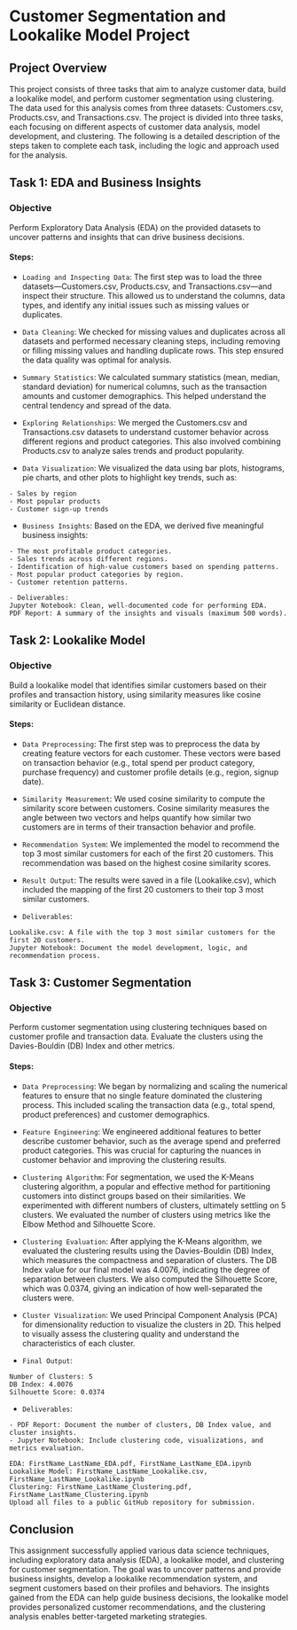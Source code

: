 # Customer Segmentation and Lookalike Model Project
## Project Overview
This project consists of three tasks that aim to analyze customer data, build a lookalike model, and perform customer segmentation using clustering. The data used for this analysis comes from three datasets: Customers.csv, Products.csv, and Transactions.csv. The project is divided into three tasks, each focusing on different aspects of customer data analysis, model development, and clustering. The following is a detailed description of the steps taken to complete each task, including the logic and approach used for the analysis.

## Task 1: EDA and Business Insights
### Objective
Perform Exploratory Data Analysis (EDA) on the provided datasets to uncover patterns and insights that can drive business decisions.

#### Steps:
- `Loading and Inspecting Data`:
The first step was to load the three datasets—Customers.csv, Products.csv, and Transactions.csv—and inspect their structure. This allowed us to understand the columns, data types, and identify any initial issues such as missing values or duplicates.

- `Data Cleaning`:
We checked for missing values and duplicates across all datasets and performed necessary cleaning steps, including removing or filling missing values and handling duplicate rows. This step ensured the data quality was optimal for analysis.

- `Summary Statistics`:
We calculated summary statistics (mean, median, standard deviation) for numerical columns, such as the transaction amounts and customer demographics. This helped understand the central tendency and spread of the data.

- `Exploring Relationships`:
We merged the Customers.csv and Transactions.csv datasets to understand customer behavior across different regions and product categories. This also involved combining Products.csv to analyze sales trends and product popularity.

- `Data Visualization`:
We visualized the data using bar plots, histograms, pie charts, and other plots to highlight key trends, such as:
```
- Sales by region
- Most popular products
- Customer sign-up trends
```
- `Business Insights`:
Based on the EDA, we derived five meaningful business insights:
```
- The most profitable product categories.
- Sales trends across different regions.
- Identification of high-value customers based on spending patterns.
- Most popular product categories by region.
- Customer retention patterns.
```
```
- Deliverables:
Jupyter Notebook: Clean, well-documented code for performing EDA.
PDF Report: A summary of the insights and visuals (maximum 500 words).
```

## Task 2: Lookalike Model
### Objective
Build a lookalike model that identifies similar customers based on their profiles and transaction history, using similarity measures like cosine similarity or Euclidean distance.

#### Steps:
- `Data Preprocessing`:
The first step was to preprocess the data by creating feature vectors for each customer. These vectors were based on transaction behavior (e.g., total spend per product category, purchase frequency) and customer profile details (e.g., region, signup date).

- `Similarity Measurement`:
We used cosine similarity to compute the similarity score between customers. Cosine similarity measures the angle between two vectors and helps quantify how similar two customers are in terms of their transaction behavior and profile.

- `Recommendation System`:
We implemented the model to recommend the top 3 most similar customers for each of the first 20 customers. This recommendation was based on the highest cosine similarity scores.

- `Result Output`:
The results were saved in a file (Lookalike.csv), which included the mapping of the first 20 customers to their top 3 most similar customers.

- `Deliverables`:
```
Lookalike.csv: A file with the top 3 most similar customers for the first 20 customers.
Jupyter Notebook: Document the model development, logic, and recommendation process.
```
## Task 3: Customer Segmentation
### Objective
Perform customer segmentation using clustering techniques based on customer profile and transaction data. Evaluate the clusters using the Davies-Bouldin (DB) Index and other metrics.

#### Steps:
- `Data Preprocessing`:
We began by normalizing and scaling the numerical features to ensure that no single feature dominated the clustering process. This included scaling the transaction data (e.g., total spend, product preferences) and customer demographics.

- `Feature Engineering`:
We engineered additional features to better describe customer behavior, such as the average spend and preferred product categories. This was crucial for capturing the nuances in customer behavior and improving the clustering results.

- `Clustering Algorithm`:
For segmentation, we used the K-Means clustering algorithm, a popular and effective method for partitioning customers into distinct groups based on their similarities. We experimented with different numbers of clusters, ultimately settling on 5 clusters. We evaluated the number of clusters using metrics like the Elbow Method and Silhouette Score.

- `Clustering Evaluation`:
After applying the K-Means algorithm, we evaluated the clustering results using the Davies-Bouldin (DB) Index, which measures the compactness and separation of clusters. The DB Index value for our final model was 4.0076, indicating the degree of separation between clusters. We also computed the Silhouette Score, which was 0.0374, giving an indication of how well-separated the clusters were.

- `Cluster Visualization`:
We used Principal Component Analysis (PCA) for dimensionality reduction to visualize the clusters in 2D. This helped to visually assess the clustering quality and understand the characteristics of each cluster.

- `Final Output`:
```
Number of Clusters: 5
DB Index: 4.0076
Silhouette Score: 0.0374
```
- `Deliverables`:
```
- PDF Report: Document the number of clusters, DB Index value, and cluster insights.
- Jupyter Notebook: Include clustering code, visualizations, and metrics evaluation.

EDA: FirstName_LastName_EDA.pdf, FirstName_LastName_EDA.ipynb
Lookalike Model: FirstName_LastName_Lookalike.csv, FirstName_LastName_Lookalike.ipynb
Clustering: FirstName_LastName_Clustering.pdf, FirstName_LastName_Clustering.ipynb
Upload all files to a public GitHub repository for submission.
```
## Conclusion
This assignment successfully applied various data science techniques, including exploratory data analysis (EDA), a lookalike model, and clustering for customer segmentation. The goal was to uncover patterns and provide business insights, develop a lookalike recommendation system, and segment customers based on their profiles and behaviors. The insights gained from the EDA can help guide business decisions, the lookalike model provides personalized customer recommendations, and the clustering analysis enables better-targeted marketing strategies.
